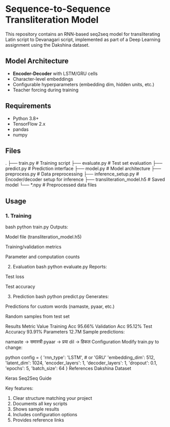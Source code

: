 # Sequence-to-Sequence Transliteration Model

This repository contains an RNN-based seq2seq model for transliterating Latin script to Devanagari script, implemented as part of a Deep Learning assignment using the Dakshina dataset.

## Model Architecture
- **Encoder-Decoder** with LSTM/GRU cells
- Character-level embeddings
- Configurable hyperparameters (embedding dim, hidden units, etc.)
- Teacher forcing during training

## Requirements
- Python 3.8+
- TensorFlow 2.x
- pandas
- numpy

## Files
.
├── train.py # Training script
├── evaluate.py # Test set evaluation
├── predict.py # Prediction interface
├── model.py # Model architecture
├── preprocess.py # Data preprocessing
├── inference_setup.py # Encoder/decoder setup for inference
├── transliteration_model.h5 # Saved model
└── *.npy # Preprocessed data files


## Usage

### 1. Training
bash
python train.py
Outputs:

Model file (transliteration_model.h5)

Training/validation metrics

Parameter and computation counts

2. Evaluation
bash
python evaluate.py
Reports:

Test loss

Test accuracy

3. Prediction
bash
python predict.py
Generates:

Predictions for custom words (namaste, pyaar, etc.)

Random samples from test set

Results
Metric	Value
Training Acc	95.66%
Validation Acc	95.12%
Test Accuracy	93.91%
Parameters	12.7M
Sample predictions:

namaste → समास्त्री
pyaar → प्रया
dil → हिकल
Configuration
Modify train.py to change:

python
config = {
    'rnn_type': 'LSTM',     # or 'GRU'
    'embedding_dim': 512,
    'latent_dim': 1024,
    'encoder_layers': 1,
    'decoder_layers': 1,
    'dropout': 0.1,
    'epochs': 5,
    'batch_size': 64
}
References
Dakshina Dataset

Keras Seq2Seq Guide


Key features:
1. Clear structure matching your project
2. Documents all key scripts
3. Shows sample results
4. Includes configuration options
5. Provides reference links